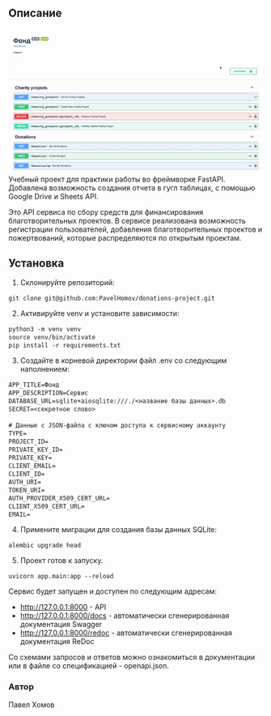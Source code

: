 ## Описание
![Презентация](./media_for_readme/Presentation.gif)
Учебный проект для практики работы во фреймворке FastAPI. Добавлена возможность создания отчета в гугл таблицах, с помощью Google Drive и Sheets API.

Это API сервиса по сбору средств для финансирования благотворительных проектов. В сервисе реализована возможность регистрации пользователей, добавления благотворительных проектов и пожертвований, которые распределяются по открытым проектам.

## Установка
1. Склонируйте репозиторий:
```
git clone git@github.com:PavelHomov/donations-project.git
```
2. Активируйте venv и установите зависимости:
```
python3 -m venv venv
source venv/bin/activate
pip install -r requirements.txt
```
3. Создайте в корневой директории файл .env со следующим наполнением:
```
APP_TITLE=Фонд
APP_DESCRIPTION=Сервис
DATABASE_URL=sqlite+aiosqlite:///./<название базы данных>.db
SECRET=<секретное слово>

# Данные с JSON-файла с ключом доступа к сервисному аккаунту
TYPE=
PROJECT_ID=
PRIVATE_KEY_ID=
PRIVATE_KEY=
CLIENT_EMAIL=
CLIENT_ID=
AUTH_URI=
TOKEN_URI=
AUTH_PROVIDER_X509_CERT_URL=
CLIENT_X509_CERT_URL=
EMAIL=
```
4. Примените миграции для создания базы данных SQLite:
```
alembic upgrade head
```
5. Проект готов к запуску.
```
uvicorn app.main:app --reload 
```

Сервис будет запущен и доступен по следующим адресам:
- http://127.0.0.1:8000 - API
- http://127.0.0.1:8000/docs - автоматически сгенерированная документация Swagger
- http://127.0.0.1:8000/redoc - автоматически сгенерированная документация ReDoc

Со схемами запросов и ответов можно ознакомиться в документации или в файле со спецификацией - openapi.json.

### Автор
Павел Хомов
